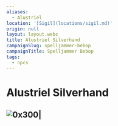 ```yaml
---
aliases:
  - Alustriel
location: '[Sigil](locations/sigil.md)'
origin: null
layout: layout.webc
title: Alustriel Silverhand
campaignSlug: spelljammer-bebop
campaignTitle: Spelljammer Bebop
tags:
  - npcs
---
```

# Alustriel Silverhand

![0x300|](_files/Screenshot%202025-03-16%20at%2010.12.17.png)
- 
